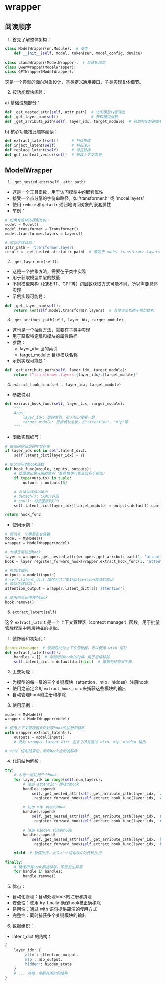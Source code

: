 # wrapper

## 阅读顺序

1. 首先了解整体架构：
```python
class ModelWrapper(nn.Module):  # 基类
    def __init__(self, model, tokenizer, model_config, device)
    
class LlamaWrapper(ModelWrapper):  # 具体实现类
class QwenWrapper(ModelWrapper):
class GPTWrapper(ModelWrapper):
```
这是一个典型的面向对象设计，基类定义通用接口，子类实现具体细节。

2. 按功能模块阅读：

a) 基础设施部分：
```python
def _get_nested_attr(self, attr_path)  # 访问模型内部属性
def _get_layer_num(self)               # 获取模型层数
def _get_arribute_path(self, layer_idx, target_module)  # 获取特定层的路径
```

b) 核心功能按此顺序阅读：
```python
def extract_latent(self)      # 特征提取
def inject_latent(self)       # 特征注入
def replace_latent(self)      # 特征替换
def get_context_vector(self)  # 获取上下文向量
```

## ModelWrapper


1. `_get_nested_attr(self, attr_path)`:
- 这是一个工具函数，用于访问模型中的嵌套属性
- 接受一个点分隔的字符串路径，如 'transformer.h' 或 'model.layers'
- 使用 `reduce` 和 `getattr` 递归地访问对象的嵌套属性
- 举例：
```python
# 如果有这样的模型结构：
model = Model()
model.transformer = Transformer()
model.transformer.layers = Layers()

# 可以这样访问：
attr_path = 'transformer.layers'
result = _get_nested_attr(attr_path)  # 等同于 model.transformer.layers
```

2. `_get_layer_num(self)`:
- 这是一个抽象方法，需要在子类中实现
- 用于获取模型中层的数量
- 不同模型架构（如BERT、GPT等）的层数获取方式可能不同，所以需要具体实现
- 示例实现可能是：
```python
def _get_layer_num(self):
    return len(self.model.transformer.layers)  # 具体实现依赖于模型结构
```

3. `_get_arribute_path(self, layer_idx, target_module)`:
- 这也是一个抽象方法，需要在子类中实现
- 用于获取特定层和模块的属性路径
- 参数：
  - layer_idx: 层的索引
  - target_module: 目标模块名称
- 示例实现可能是：
```python
def _get_arribute_path(self, layer_idx, target_module):
    return f"transformer.layers.{layer_idx}.{target_module}"
```

4. `extract_hook_func(self, layer_idx, target_module)`

- 参数说明
```python
def extract_hook_func(self, layer_idx, target_module):
    """
    Args:
        layer_idx: 层的索引，用于标识是哪一层
        target_module: 目标模块名称，如'attention'、'mlp'等
    """
```

- 函数实现细节：
```python
# 首先确保该层的字典存在
if layer_idx not in self.latent_dict:
    self.latent_dict[layer_idx] = {}

# 定义实际的hook函数
def hook_func(module, inputs, outputs):
    # 处理输出是元组的情况（某些模块可能返回多个输出）
    if type(outputs) is tuple:
        outputs = outputs[0]
    
    # 存储处理后的输出
    # detach(): 分离计算图
    # cpu(): 将张量移到CPU
    self.latent_dict[layer_idx][target_module] = outputs.detach().cpu()

return hook_func
```

- 使用示例：
```python
# 假设有一个模型和包装器
model = MyModel()
wrapper = ModelWrapper(model)

# 为特定层注册hook
layer = wrapper._get_nested_attr(wrapper._get_arribute_path(1, 'attention'))
hook = layer.register_forward_hook(wrapper.extract_hook_func(1, 'attention'))

# 前向传播后
outputs = model(inputs)
# self.latent_dict 现在包含了第1层attention模块的输出
# 可以这样访问：
attention_output = wrapper.latent_dict[1]['attention']

# 使用完后记得移除hook
hook.remove()
```
5. `extract_latent(self)`

这个 `extract_latent` 是一个上下文管理器（context manager）函数，用于批量管理模型中间层特征的提取。

1. 装饰器和初始化：
```python
@contextmanager  # 使函数成为上下文管理器，可以使用 with 语句
def extract_latent(self):
    handles = []  # 存储所有hook的句柄，用于后续移除
    self.latent_dict = defaultdict(dict)  # 重置特征存储字典
```

2. 主要功能：
- 为模型的每一层的三个关键模块（attention、mlp、hidden）注册hook
- 使用之前定义的 `extract_hook_func` 来捕获这些模块的输出
- 自动管理hook的注册和移除

3. 使用示例：
```python
model = MyModel()
wrapper = ModelWrapper(model)

# 使用上下文管理器自动处理hook的注册和移除
with wrapper.extract_latent():
    outputs = model(inputs)
    # 此时 wrapper.latent_dict 包含了所有层的 attn、mlp、hidden 输出
    
# with 语句结束后，所有hook自动被移除
```

4. 代码结构解析：
```python
try:
    # 为每一层注册三个hook
    for layer_idx in range(self.num_layers):
        # 注册 attention 模块的hook
        handles.append(
            self._get_nested_attr(self._get_arribute_path(layer_idx, 'attn'))
            .register_forward_hook(self.extract_hook_func(layer_idx, 'attn')))
        
        # 注册 mlp 模块的hook
        handles.append(
            self._get_nested_attr(self._get_arribute_path(layer_idx, 'mlp'))
            .register_forward_hook(self.extract_hook_func(layer_idx, 'mlp')))
        
        # 注册 hidden 状态的hook
        handles.append(
            self._get_nested_attr(self._get_arribute_path(layer_idx, 'hidden'))
            .register_forward_hook(self.extract_hook_func(layer_idx, 'hidden')))
    
    yield  # 暂停执行，允许with语句块中的代码执行
    
finally:
    # 确保所有hook都被移除，即使发生异常
    for handle in handles:
        handle.remove()
```

5. 优点：
- 自动化管理：自动处理hook的注册和清理
- 安全性：使用 try-finally 确保hook被正确移除
- 易用性：通过 with 语句提供简洁的使用方式
- 完整性：同时捕获多个关键模块的输出

6. 数据组织：
- latent_dict 的结构：
```python
{
    layer_idx: {
        'attn': attention_output,
        'mlp': mlp_output,
        'hidden': hidden_state
    }
    # ... 对每一层都有类似的结构
}
```
